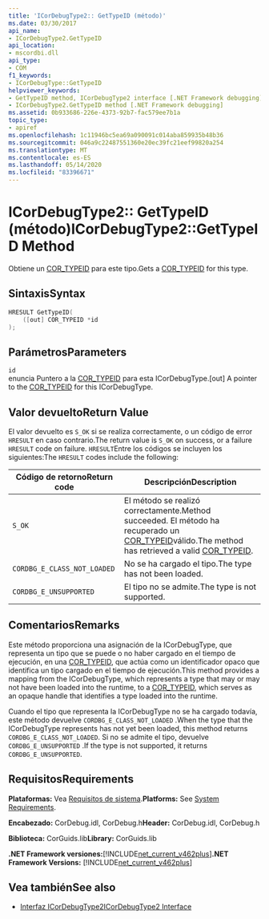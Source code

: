```yaml
---
title: 'ICorDebugType2:: GetTypeID (método)'
ms.date: 03/30/2017
api_name:
- ICorDebugType2.GetTypeID
api_location:
- mscordbi.dll
api_type:
- COM
f1_keywords:
- ICorDebugType::GetTypeID
helpviewer_keywords:
- GetTypeID method, ICorDebugType2 interface [.NET Framework debugging]
- ICorDebugType2.GetTypeID method [.NET Framework debugging]
ms.assetid: 0b933686-226e-4373-92b7-fac579ee7b1a
topic_type:
- apiref
ms.openlocfilehash: 1c11946bc5ea69a090091c014aba859935b48b36
ms.sourcegitcommit: 046a9c22487551360e20ec39fc21eef99820a254
ms.translationtype: MT
ms.contentlocale: es-ES
ms.lasthandoff: 05/14/2020
ms.locfileid: "83396671"
---
```

# <a name="icordebugtype2gettypeid-method"></a><span data-ttu-id="e325e-102">ICorDebugType2:: GetTypeID (método)</span><span class="sxs-lookup"><span data-stu-id="e325e-102">ICorDebugType2::GetTypeID Method</span></span>
<span data-ttu-id="e325e-103">Obtiene un [COR_TYPEID](cor-typeid-structure.md) para este tipo.</span><span class="sxs-lookup"><span data-stu-id="e325e-103">Gets a [COR_TYPEID](cor-typeid-structure.md) for this type.</span></span>  
  
## <a name="syntax"></a><span data-ttu-id="e325e-104">Sintaxis</span><span class="sxs-lookup"><span data-stu-id="e325e-104">Syntax</span></span>  
  
```cpp  
HRESULT GetTypeID(  
    ([out] COR_TYPEID *id  
);  
```  
  
## <a name="parameters"></a><span data-ttu-id="e325e-105">Parámetros</span><span class="sxs-lookup"><span data-stu-id="e325e-105">Parameters</span></span>  
 `id`  
 <span data-ttu-id="e325e-106">enuncia Puntero a la [COR_TYPEID](cor-typeid-structure.md) para esta ICorDebugType.</span><span class="sxs-lookup"><span data-stu-id="e325e-106">[out] A pointer to the [COR_TYPEID](cor-typeid-structure.md) for this ICorDebugType.</span></span>  
  
## <a name="return-value"></a><span data-ttu-id="e325e-107">Valor devuelto</span><span class="sxs-lookup"><span data-stu-id="e325e-107">Return Value</span></span>  
 <span data-ttu-id="e325e-108">El valor devuelto es `S_OK` si se realiza correctamente, o un código de error `HRESULT` en caso contrario.</span><span class="sxs-lookup"><span data-stu-id="e325e-108">The return value is `S_OK` on success, or a failure `HRESULT` code on failure.</span></span> <span data-ttu-id="e325e-109">`HRESULT`Entre los códigos se incluyen los siguientes:</span><span class="sxs-lookup"><span data-stu-id="e325e-109">The `HRESULT` codes include the following:</span></span>  
  
|<span data-ttu-id="e325e-110">Código de retorno</span><span class="sxs-lookup"><span data-stu-id="e325e-110">Return code</span></span>|<span data-ttu-id="e325e-111">Descripción</span><span class="sxs-lookup"><span data-stu-id="e325e-111">Description</span></span>|  
|-----------------|-----------------|  
|`S_OK`|<span data-ttu-id="e325e-112">El método se realizó correctamente.</span><span class="sxs-lookup"><span data-stu-id="e325e-112">Method succeeded.</span></span> <span data-ttu-id="e325e-113">El método ha recuperado un [COR_TYPEID](cor-typeid-structure.md)válido.</span><span class="sxs-lookup"><span data-stu-id="e325e-113">The method has retrieved a valid [COR_TYPEID](cor-typeid-structure.md).</span></span>|  
|`CORDBG_E_CLASS_NOT_LOADED`|<span data-ttu-id="e325e-114">No se ha cargado el tipo.</span><span class="sxs-lookup"><span data-stu-id="e325e-114">The type has not been loaded.</span></span>|  
|`CORDBG_E_UNSUPPORTED`|<span data-ttu-id="e325e-115">El tipo no se admite.</span><span class="sxs-lookup"><span data-stu-id="e325e-115">The type is not supported.</span></span>|  
  
## <a name="remarks"></a><span data-ttu-id="e325e-116">Comentarios</span><span class="sxs-lookup"><span data-stu-id="e325e-116">Remarks</span></span>  
 <span data-ttu-id="e325e-117">Este método proporciona una asignación de la ICorDebugType, que representa un tipo que se puede o no haber cargado en el tiempo de ejecución, en una [COR_TYPEID](cor-typeid-structure.md), que actúa como un identificador opaco que identifica un tipo cargado en el tiempo de ejecución.</span><span class="sxs-lookup"><span data-stu-id="e325e-117">This method provides a mapping from the ICorDebugType, which represents a type that may or may not have been loaded into the runtime, to a [COR_TYPEID](cor-typeid-structure.md), which serves as an opaque handle that identifies a type loaded into the runtime.</span></span>  
  
 <span data-ttu-id="e325e-118">Cuando el tipo que representa la ICorDebugType no se ha cargado todavía, este método devuelve `CORDBG_E_CLASS_NOT_LOADED` .</span><span class="sxs-lookup"><span data-stu-id="e325e-118">When the type that the ICorDebugType represents has not yet been loaded, this method returns `CORDBG_E_CLASS_NOT_LOADED`.</span></span>  <span data-ttu-id="e325e-119">Si no se admite el tipo, devuelve `CORDBG_E_UNSUPPORTED` .</span><span class="sxs-lookup"><span data-stu-id="e325e-119">If the type is not supported, it returns `CORDBG_E_UNSUPPORTED`.</span></span>  
  
## <a name="requirements"></a><span data-ttu-id="e325e-120">Requisitos</span><span class="sxs-lookup"><span data-stu-id="e325e-120">Requirements</span></span>  
 <span data-ttu-id="e325e-121">**Plataformas:** Vea [Requisitos de sistema](../../get-started/system-requirements.md).</span><span class="sxs-lookup"><span data-stu-id="e325e-121">**Platforms:** See [System Requirements](../../get-started/system-requirements.md).</span></span>  
  
 <span data-ttu-id="e325e-122">**Encabezado:** CorDebug.idl, CorDebug.h</span><span class="sxs-lookup"><span data-stu-id="e325e-122">**Header:** CorDebug.idl, CorDebug.h</span></span>  
  
 <span data-ttu-id="e325e-123">**Biblioteca:** CorGuids.lib</span><span class="sxs-lookup"><span data-stu-id="e325e-123">**Library:** CorGuids.lib</span></span>  
  
 <span data-ttu-id="e325e-124">**.NET Framework versiones:**[!INCLUDE[net_current_v462plus](../../../../includes/net-current-v462plus-md.md)]</span><span class="sxs-lookup"><span data-stu-id="e325e-124">**.NET Framework Versions:** [!INCLUDE[net_current_v462plus](../../../../includes/net-current-v462plus-md.md)]</span></span>  
  
## <a name="see-also"></a><span data-ttu-id="e325e-125">Vea también</span><span class="sxs-lookup"><span data-stu-id="e325e-125">See also</span></span>

- [<span data-ttu-id="e325e-126">Interfaz ICorDebugType2</span><span class="sxs-lookup"><span data-stu-id="e325e-126">ICorDebugType2 Interface</span></span>](icordebugtype2-interface.md)
